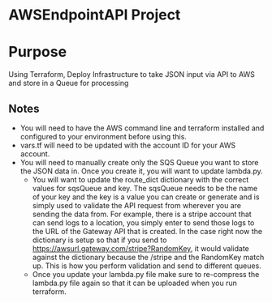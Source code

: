 # AWSEndpointAPI Project

# Purpose
Using Terraform, Deploy Infrastructure to take JSON input via API to AWS and store in a Queue for processing

## Notes
 - You will need to have the AWS command line and terraform installed and configured to your environment before using this.
 - vars.tf will need to be updated with the account ID for your AWS account.
 - You will need to manually create only the SQS Queue you want to store the JSON data in. Once you create it, you will want to update lambda.py. 
    - You will want to update the route_dict dictionary with the correct values for sqsQueue and key. The sqsQueue needs to be the name of your key and the key is a value you can create or generate and is simply used to validate the API request from wherever you are sending the data from. For example, there is a stripe account that can send logs to a location, you simply enter to send those logs to the URL of the Gateway API that is created. In the case right now the dictionary is setup so that if you send to https://awsurl.gateway.com/stripe?RandomKey, it would validate against the dictionary because the /stripe and the RandomKey match up. This is how you perform validation and send to different queues.
    - Once you update your lambda.py file make sure to re-compress the lambda.py file again so that it can be uploaded when you run terraform.
